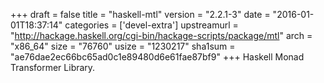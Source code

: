 +++
draft = false
title = "haskell-mtl"
version = "2.2.1-3"
date = "2016-01-01T18:37:14"
categories = ['devel-extra']
upstreamurl = "http://hackage.haskell.org/cgi-bin/hackage-scripts/package/mtl"
arch = "x86_64"
size = "76760"
usize = "1230217"
sha1sum = "ae76dae2ec66bc65ad0c1e89480d6e61fae87bf9"
+++
Haskell Monad Transformer Library.